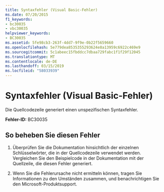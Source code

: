 ```yaml
---
title: Syntaxfehler (Visual Basic-Fehler)
ms.date: 07/20/2015
f1_keywords:
- bc30035
- vbc30035
helpviewer_keywords:
- BC30035
ms.assetid: 5fe98cb3-263f-4dd7-9f9e-0b22f5659660
ms.openlocfilehash: 5e779dea8535355293624e8a13959c6922c469e9
ms.sourcegitcommit: 5c1abeec15fbddcc7dbaa729fabc1f1f29f12045
ms.translationtype: MT
ms.contentlocale: de-DE
ms.lasthandoff: 03/15/2019
ms.locfileid: "58033939"
---
```

# <a name="syntax-error-visual-basic-error"></a>Syntaxfehler (Visual Basic-Fehler)
Die Quellcodezeile generiert einen unspezifischen Syntaxfehler.  
  
 **Fehler-ID:** BC30035  
  
## <a name="to-correct-this-error"></a>So beheben Sie diesen Fehler  
  
1.  Überprüfen Sie die Dokumentation hinsichtlich der einzelnen Schlüsselwörter, die in der Quellcodezeile verwendet werden. Vergleichen Sie den Beispielcode in der Dokumentation mit der Quellzeile, die diesen Fehler generiert.  
  
2.  Wenn Sie die Fehlerursache nicht ermitteln können, tragen Sie Informationen zu den Umständen zusammen, und benachrichtigen Sie den Microsoft-Produktsupport.  
  
